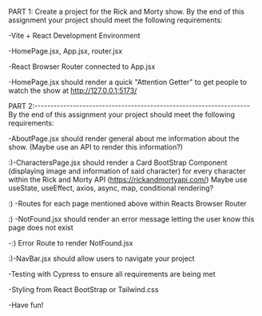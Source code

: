 PART 1:
Create a project for the Rick and Morty show. By the end of this assignment your project should meet the following requirements:

-Vite + React Development Environment

-HomePage.jsx, App.jsx, router.jsx

-React Browser Router connected to App.jsx

-HomePage.jsx should render a quick "Attention Getter" to get people to watch the show at    http://127.0.0.1:5173/




PART 2:-------------------------------------------------------------------
By the end of this assignment your project should meet the following requirements:

-AboutPage.jsx should render general about me information about the show. (Maybe use an API to render this information?)

:)-CharactersPage.jsx should render a Card BootStrap Component (displaying image and information of said character) for every character within the Rick and Morty API (https://rickandmortyapi.com/)
      Maybe use useState, useEffect, axios, async, map, conditional rendering?

:) -Routes for each page mentioned above within Reacts Browser Router

:) -NotFound.jsx should render an error message letting the user know this page does not exist

-:) Error Route to render NotFound.jsx

:)-NavBar.jsx should allow users to navigate your project

-Testing with Cypress to ensure all requirements are being met

-Styling from React BootStrap or Tailwind.css

-Have fun!
